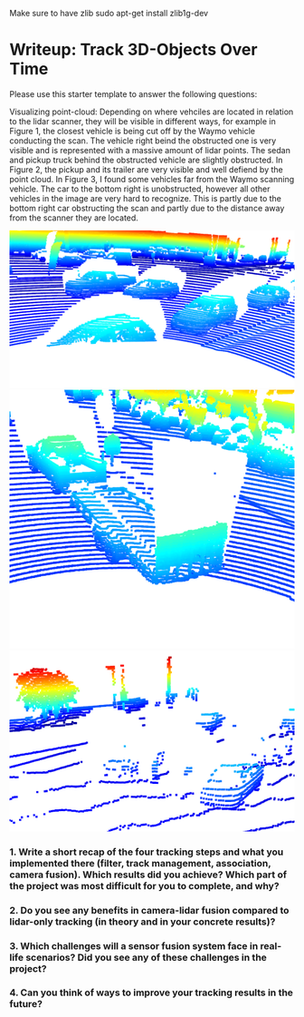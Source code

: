 Make sure to have zlib
sudo apt-get install zlib1g-dev

# Writeup: Track 3D-Objects Over Time

Please use this starter template to answer the following questions:

Visualizing point-cloud:
    Depending on where vehciles are located in relation to the lidar scanner, they will be visible in different ways, for example in Figure 1, the closest vehicle is being cut off by the Waymo vehicle conducting the scan. The vehicle right beind the obstructed one is very visible and is represented with a massive amount of lidar points. The sedan and pickup truck behind the obstructed vehicle are slightly obstructed. In Figure 2, the pickup and its trailer are very visible and well defiend by the point cloud. In Figure 3, I found some vehicles far from the Waymo scanning vehicle. The car to the bottom right is unobstructed, however all other vehicles in the image are very hard to recognize. This is partly due to the bottom right car obstructing the scan and partly due to the distance away from the scanner they are located. 
    

![Figure 1: close car getting cut off](images/figure1.png)
![Figure 2: pickup and trailer](images/figure2.png)
![Figure 3: vehicles far from scanner](images/figure3.png)


### 1. Write a short recap of the four tracking steps and what you implemented there (filter, track management, association, camera fusion). Which results did you achieve? Which part of the project was most difficult for you to complete, and why?



### 2. Do you see any benefits in camera-lidar fusion compared to lidar-only tracking (in theory and in your concrete results)? 


### 3. Which challenges will a sensor fusion system face in real-life scenarios? Did you see any of these challenges in the project?


### 4. Can you think of ways to improve your tracking results in the future?

